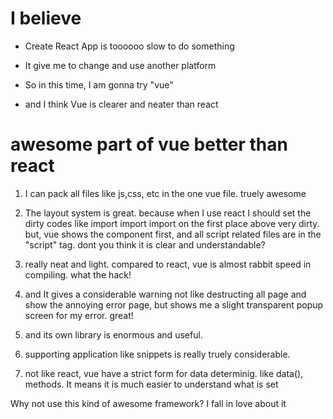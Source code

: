 # I believe

- Create React App is toooooo slow to do something
- It give me to change and use another platform
- So in this time, I am gonna try "vue"

- and I think Vue is clearer and neater than react

# awesome part of vue better than react

1. I can pack all files like js,css, etc in the one vue file. truely awesome
2. The layout system is great. because when I use react I should set the dirty codes like import import import on the first place above very dirty. but, vue shows the component first, and all script related files are in the "script" tag. dont you think it is clear and understandable?

3. really neat and light. compared to react, vue is almost rabbit speed in compiling. what the hack!

4. and It gives a considerable warning not like destructing all page and show the annoying error page, but shows me a slight transparent popup screen for my error. great!

5. and its own library is enormous and useful.

6. supporting application like snippets is really truely considerable.

7. not like react, vue have a strict form for data determinig. like data(), methods. It means it is much easier to understand what is set

Why not use this kind of awesome framework? I fall in love about it
